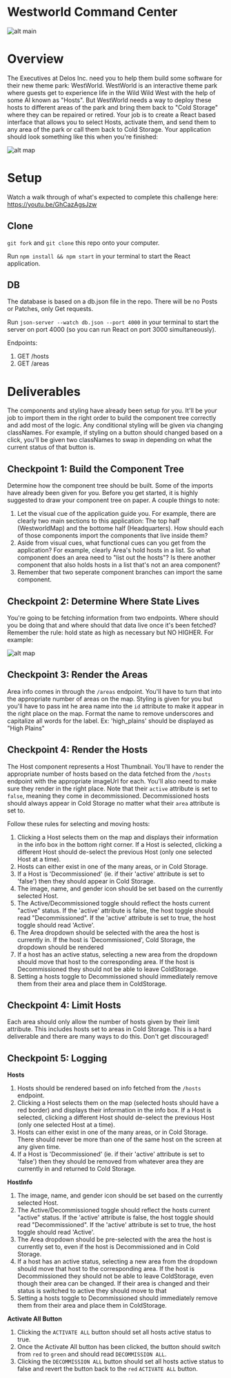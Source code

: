 # Westworld Command Center

![alt main](https://cdn-images-1.medium.com/max/2000/1*BnjGd8N6zu9-Fe6stEJDEg.png)


Overview
========
The Executives at Delos Inc. need you to help them build some software for their new theme park: WestWorld. WestWorld is an interactive theme park where guests get to experience life in the Wild Wild West with the help of some AI known as "Hosts". But WestWorld needs a way to deploy these hosts to different areas of the park and bring them back to "Cold Storage" where they can be repaired or retired. Your job is to create a React based interface that allows you to select Hosts, activate them, and send them to any area of the park or call them back to Cold Storage. Your application should look something like this when you're finished:

![alt map](https://i.imgur.com/mPo0UYQ.png)


Setup
=====
Watch a walk through of what's expected to complete this challenge here: https://youtu.be/GhCazAgsJzw

Clone
-----

`git fork` and `git clone` this repo onto your computer. 

Run `npm install && npm start` in your terminal to start the React application.

DB
--
The database is based on a db.json file in the repo. There will be no Posts or Patches, only Get requests.

Run `json-server --watch db.json --port 4000` in your terminal to start the server on port 4000 (so you can run React on port 3000 simultaneously).

Endpoints:
1. GET /hosts
2. GET /areas


Deliverables
============

The components and styling have already been setup for you. It'll be your job to import them in the right order to build the component tree correctly and add most of the logic. Any conditional styling will be given via changing classNames. For example, if styling on a button should changed based on a click, you'll be given two classNames to swap in depending on what the current status of that button is.

Checkpoint 1: Build the Component Tree
--------------------------------------
Determine how the component tree should be built. Some of the imports have already been given for you. Before you get started, it is highly suggested to draw your component tree on paper. A couple things to note:

1. Let the visual cue of the application guide you. For example, there are clearly two main sections to this application: The top half (WestworldMap) and the bottome half (Headquarters). How should each of those components import the components that live inside them?
2. Aside from visual cues, what functional cues can you get from the application? For example, clearly Area's hold hosts in a list. So what component does an area need to "list out the hosts"? Is there another component that also holds hosts in a list that's not an area component?
3. Remember that two seperate component branches can import the same component.

Checkpoint 2: Determine Where State Lives
-----------------------------------------
You're going to be fetching information from two endpoints. Where should you be doing that and where should that data live once it's been fetched? Remember the rule: hold state as high as necessary but NO HIGHER. For example:

![alt map](https://i.imgur.com/ge9Hfz9.jpg)

Checkpoint 3: Render the Areas
------------------------------
Area info comes in through the `/areas` endpoint. You'll have to turn that into the appropriate number of areas on the map. Styling is given for you but you'll have to pass int he area name into the `id` attribute to make it appear in the right place on the map. Format the name to remove underscores and capitalize all words for the label. Ex: 'high_plains' should be displayed as "High Plains"


Checkpoint 4: Render the Hosts
------------------------
The Host component represents a Host Thumbnail. You'll have to render the appropriate number of hosts based on the data fetched from the `/hosts` endpoint with the appropriate imageUrl for each. You'll also need to make sure they render in the right place. Note that their `active` attribute is set to `false`, meaning they come in decommissioned. Decommissioned hosts should always appear in Cold Storage no matter what their `area` attribute is set to.



Follow these rules for selecting and moving hosts:

1. Clicking a Host selects them on the map and displays their information in the info box in the bottom right corner. If a Host is selected, clicking a different Host should de-select the previous Host (only one selected Host at a time).
2. Hosts can either exist in one of the many areas, or in Cold Storage.
3. If a Host is 'Decommissioned' (ie. if their 'active' attribute is set to 'false') then they should appear in Cold Storage.
4. The image, name, and gender icon should be set based on the currently selected Host.
2. The Active/Decommissioned toggle should reflect the hosts current "active" status. If the 'active' attribute is false, the host toggle should read "Decommissioned". If the 'active' attribute is set to true, the host toggle should read 'Active'.
3. The Area dropdown should be selected with the area the host is currently in. If the host is 'Decommissioned', Cold Storage, the dropdown should be rendered
4. If a host has an active status, selecting a new area from the dropdown should move that host to the corresponding area. If the host is Decommissioned they should not be able to leave ColdStorage.
5. Setting a hosts toggle to Decommissioned should immediately remove them from their area and place them in ColdStorage.

Checkpoint 4: Limit Hosts
--------------------------
Each area should only allow the number of hosts given by their limit attribute. This includes hosts set to areas in Cold Storage. This is a hard deliverable and there are many ways to do this. Don't get discouraged!

Checkpoint 5: Logging
----------------------


**Hosts**
1. Hosts should be rendered based on info fetched from the `/hosts` endpoint.
2. Clicking a Host selects them on the map (selected hosts should have a red border) and displays their information in the info box. If a Host is selected, clicking a different Host should de-select the previous Host (only one selected Host at a time).
3. Hosts can either exist in one of the many areas, or in Cold Storage. There should never be more than one of the same host on the screen at any given time.
4. If a Host is 'Decommissioned' (ie. if their 'active' attribute is set to 'false') then they should be removed from whatever area they are currently in and returned to Cold Storage.

**HostInfo**
1. The image, name, and gender icon should be set based on the currently selected Host.
2. The Active/Decommissioned toggle should reflect the hosts current "active" status. If the 'active' attribute is false, the host toggle should read "Decommissioned". If the 'active' attribute is set to true, the host toggle should read 'Active'.
3. The Area dropdown should be pre-selected with the area the host is currently set to, even if the host is Decommissioned and in Cold Storage.
4. If a host has an active status, selecting a new area from the dropdown should move that host to the corresponding area. If the host is Decommissioned they should not be able to leave ColdStorage, even though their area can be changed. If their area is changed and their status is switched to active they should move to that
5. Setting a hosts toggle to Decommissioned should immediately remove them from their area and place them in ColdStorage.

**Activate All Button**
1. Clicking the `ACTIVATE ALL` button should set all hosts active status to true.
2. Once the Activate All button has been clicked, the button should switch from `red` to `green` and should read `DECOMMISSION ALL`.
3. Clicking the `DECOMMISSION ALL` button should set all hosts active status to false and revert the button back to the `red` `ACTIVATE ALL` button.
